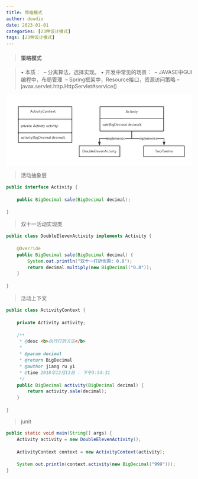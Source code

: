 ```yaml
---
title: 策略模式
author: doudio
date: 2023-01-01
categories: [23种设计模式]
tags: [23种设计模式]
---
```


> #### 策略模式

> • 本质：
> ​	– 分离算法，选择实现。
> • 开发中常见的场景：
> ​	– JAVASE中GUI编程中，布局管理
> ​	– Spring框架中，Resource接口，资源访问策略
> ​	– javax.servlet.http.HttpServlet#service()

![](https://raw.githubusercontent.com/doudio/note/master/23种设计模式/img/strategy.png)

> 活动抽象层

```java
public interface Activity {

	public BigDecimal sale(BigDecimal decimal);
	
}
```

> 双十一活动实现类

```java
public class DoubleElevenActivity implements Activity {

	@Override
	public BigDecimal sale(BigDecimal decimal) {
		System.out.println("双十一打折优惠: 0.8");
		return decimal.multiply(new BigDecimal("0.8"));
	}

}
```

> 活动上下文

```java
public class ActivityContext {

	private Activity activity;
    
	/**
	 * @desc <b>执行打折方法</b>
	 * 
	 * @param decimal
	 * @return BigDecimal
	 * @author jiang ru yi
	 * @time 2018年12月13日 : 下午3:54:31
	 */
	public BigDecimal activity(BigDecimal decimal) {
		return activity.sale(decimal);
	}
	
}
```

> junit

```java
public static void main(String[] args) {
    Activity activity = new DoubleElevenActivity();

    ActivityContext context = new ActivityContext(activity);

    System.out.println(context.activity(new BigDecimal("999")));
}
```

